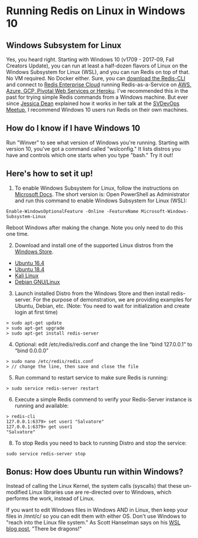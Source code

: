 # Running Redis on Linux in Windows 10 

## Windows Subsystem for Linux

Yes, you heard right. Starting with Windows 10 (v1709 - 2017-09, Fall Creators Update), you can run at least a half-dozen flavors of Linux on the Windows Subsystem for Linux (WSL), and you can run Redis on top of that. No VM required. No Docker either.  Sure, you can [download the Redis-CLI](https://github.com/dmajkic/redis/downloads "redis-2.4.5-win32-win64.zip") and connect to [Redis Enterprise Cloud](https://redislabs.com/redis-enterprise/cloud/ "Redis database-as-a-service") running Redis-as-a-Service on [AWS, Azure, GCP, Pivotal Web Services or Heroku](https://redislabs.com/redis-enterprise/cloud/access/ "Redis Enterprise Cloud"). I've recommended this in the past for trying simple Redis commands from a Windows machine. But ever since [Jessica Dean](https://twitter.com/jldeen "Jessica Dean on Twitter") explained how it works in her talk at the [SVDevOps Meetup](https://www.meetup.com/SVDevOps/events/235908130/ "Getting started with BASH on Windows 10"), I recommend Windows 10 users run Redis on their own machines.

## How do I know if I have Windows 10

Run "Winver" to see what version of Windows you're running. Starting with version 10, you've got a command called "wslconfig." It lists distros you have and controls which one starts when you type "bash." Try it out!

## Here's how to set it up!

1. To enable Windows Subsystem for Linux, follow the instructions on [Microsoft Docs](https://docs.microsoft.com/en-us/windows/wsl/install-win10#install-the-windows-subsystem-for-linux "Install the Windows Subsystem for LInux"). The short version is: Open PowerShell as Administrator and run this command to enable Windows Subsystem for Linux (WSL): 
```
Enable-WindowsOptionalFeature -Online -FeatureName Microsoft-Windows-Subsystem-Linux
```
   Reboot Windows after making the change. Note you only need to do this one time. 

2. Download and install one of the supported Linux distros from the [Windows Store](http://microsoft.com/store "Windows Store").
- [Ubuntu 16.4](https://www.microsoft.com/en-us/p/ubuntu/9nblggh4msv6) 
- [Ubuntu 18.4](https://www.microsoft.com/en-us/p/ubuntu-1804/9n9tngvndl3q)
- [Kali Linux](https://www.microsoft.com/en-us/p/kali-linux/9pkr34tncv07)
- [Debian GNU/Linux](https://www.microsoft.com/en-us/p/debian-gnu-linux/9msvkqc78pk6)

3. Launch installed Distro from the Windows Store and then install redis-server. For the purpose of demonstration, we are providing examples for Ubuntu, Debian, etc. (Note: You need to wait for initialization and create login at first time)
```
> sudo apt-get update 
> sudo apt-get upgrade
> sudo apt-get install redis-server
```
4. Optional: edit /etc/redis/redis.conf and change the line “bind 127.0.0.1” to “bind 0.0.0.0”
```
> sudo nano /etc/redis/redis.conf
> // change the line, then save and close the file
```
5. Run command to restart service to make sure Redis is running:
```
> sudo service redis-server restart
```
6. Execute a simple Redis commend to verify your Redis-Server instance is running and available: 
```
> redis-cli 
127.0.0.1:6379> set user1 "Salvatore"
127.0.0.1:6379> get user1
"Salvatore"
```
8. To stop Redis you need to back to running Distro and stop the service:
```
sudo service redis-server stop
```
  
## Bonus: How does Ubuntu run within Windows?  

Instead of calling the Linux Kernel, the system calls (syscalls) that these un-modified Linux libraries use are re-directed over to Windows, which performs the work, instead of Linux. 

If you want to edit Windows files in Windows AND in Linux, then keep your files in /mnt/c/ so you can edit them with either OS. Don't use Windows to "reach into the Linux file system." As Scott Hanselman says on his [WSL blog post](https://www.hanselman.com/blog/VIDEOHowToRunLinuxAndBashOnWindows10AnniversaryUpdate.aspx "The year of Linux on the (Windows) Desktop - WSL Tips and Tricks"), "There be dragons!"



